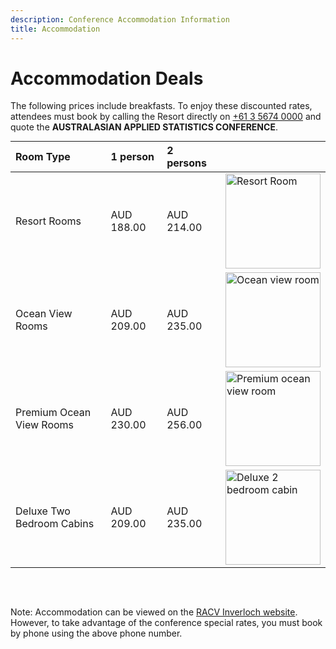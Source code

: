 ```yaml
---
description: Conference Accommodation Information
title: Accommodation
---
```


# Accommodation Deals

The following prices include breakfasts. To enjoy these discounted rates, attendees must book by calling the Resort directly on [+61 3 5674 0000](tel:+61356740000) and quote the **AUSTRALASIAN APPLIED STATISTICS CONFERENCE**.

<!---<div class="container" style="margin-left:auto; margin-right:auto">-->
<table style="margin:auto;text-align:left;">
<thead>
  <tr>
    <th>Room Type</th>
    <th>1 person</th>
    <th>2 persons</th>
    <th></th>
  </tr>
</thead>
<tbody>
  <tr>
    <td>Resort Rooms</td>
    <td>AUD 188.00</td>
    <td>AUD 214.00</td>
    <td><img src="/img/accommodation/resort_room.jpg" height="152" width="auto" alt="Resort Room"></td>
  </tr>
  <tr>
    <td>Ocean View Rooms</td>
    <td>AUD 209.00</td>
    <td>AUD 235.00</td>
    <td><img src="/img/accommodation/ocean_view_room.jpg" height="152" width="auto" alt="Ocean view room"></td>
  </tr>
  <tr>
    <td>Premium Ocean View Rooms</td>
    <td>AUD 230.00</td>
    <td>AUD 256.00</td>
    <td><img src="/img/accommodation/premium_ocean_view_room.jpg" height="152" width="auto" alt="Premium ocean view room"></td>
  </tr>
  <tr>
    <td>Deluxe Two Bedroom Cabins</td>
    <td>AUD 209.00</td>
    <td>AUD 235.00</td>
    <td><img src="/img/accommodation/deluxe_2bed_cabin.jpg" height="152" width="auto" alt="Deluxe 2 bedroom cabin"></td>
  </tr>
</tbody>
</table>
<!--</div>-->

<br><br>

Note: Accommodation can be viewed on the [RACV Inverloch website](https://www.racv.com.au/travel-leisure/racv-resorts/our-destinations/inverloch-resort.html).
However, to take advantage of the conference special rates, you must book by phone using the above phone number.


